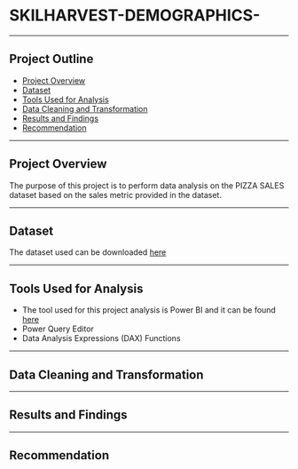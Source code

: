 # SKILHARVEST-DEMOGRAPHICS-


---
## **Project Outline**
- [Project Overview](#Project-Overview)
- [Dataset](#Dataset)
- [Tools Used for Analysis](#Tools-Used-for-Analysis)
- [Data Cleaning and Transformation](#Data-Cleaning-and-Transformation)
- [Results and Findings](#Results-and-Findings)
- [Recommendation](#Recommendation)
---

## Project Overview

The purpose of this project is to perform data analysis on the PIZZA SALES dataset based on the sales metric provided in the dataset.


---
## Dataset
The dataset used can be downloaded
[here](https://docs.google.com/spreadsheets/d/1VxTl9i2xIhX_w5H3HIZuUvii7jPwQ7ar/edit?usp=drivesdk&ouid=107825176458530935443&rtpof=true&sd=true)

---

## Tools Used for Analysis 
- The tool used for this project analysis is Power BI and it can be found [here](https://powerbi.microsoft.com/en-us/downloads/)
- Power Query Editor
- Data Analysis Expressions (DAX) Functions 

---

## Data Cleaning and Transformation


---

## Results and Findings


---

## Recommendation
